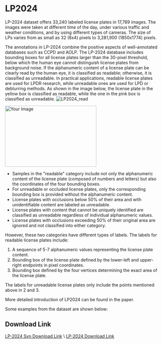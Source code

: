 # LP2024

LP-2024 dataset offers 33,240 labeled license plates in 17,789 images. The images were taken at different time of the day, under various traffic and weather conditions, and by using different types of cameras. The size of LPs varies from as small as 32 (8x4) pixels to 3,281,900 (1850x1774) pixels.

The annotations in LP-2024 combine the positive aspects of well-annotated databases such as CCPD and AOLP. The LP-2024 database includes bounding boxes for all license plates larger than the 30-pixel threshold, below which the human eye cannot distinguish license plates from background noise. If the alphanumeric content of a license plate can be clearly read by the human eye, it is classified as readable; otherwise, it is classified as unreadable. In practical applications, readable license plates are used for LPDR research, while unreadable ones are used for LPD or deblurring methods. As shown in the image below, the license plate in the yellow box is classified as readable, while the one in the pink box is classified as unreadable.
![LP2024_read](https://github.com/LP32343738/LP2024/assets/162530571/4f20fded-4b62-4b55-ade4-56ed1c1a3c8b)

<img src="[your_image.jpg](https://github.com/LP32343738/LP2024/assets/162530571/4f20fded-4b62-4b55-ade4-56ed1c1a3c8b)" alt="Your Image" width="300" height="200">

- Samples in the "readable" category include not only the alphanumeric content of the license plate (composed of numbers and letters) but also the coordinates of the four bounding boxes.
- For unreadable or occluded license plates, only the corresponding bounding box is provided without the alphanumeric content.
- License plates with occlusions below 50% of their area and with unidentifiable content are labeled as unreadable.
- License plates with content that cannot be uniquely identified are classified as unreadable regardless of individual alphanumeric values.
- License plates with occlusions exceeding 50% of their original area are ignored and not classified into either category.

However, these two categories have different types of labels. The labels for readable license plates include:

1. A sequence of 5-7 alphanumeric values representing the license plate content.
2. Bounding box of the license plate defined by the lower-left and upper-right endpoints in pixel coordinates.
3. Bounding box defined by the four vertices determining the exact area of the license plate.

The labels for unreadable license plates only include the points mentioned above in 2 and 3.


More detailed introduction of LP2024 can be found in the paper.

Some examples from the dataset are shown below:

Download Link
-
[LP-2024 Syn Download Link](https://drive.google.com/file/d/1vhWqmYkz1Bunh5isd3DyW3NQreGRBXVv/view?usp=drive_link)
\\
[LP-2024 Download Link](https://drive.google.com/file/d/1s9mDic1B7VYrhXKLDjam_a7lXdTPEHK1/view?usp=drive_link)
